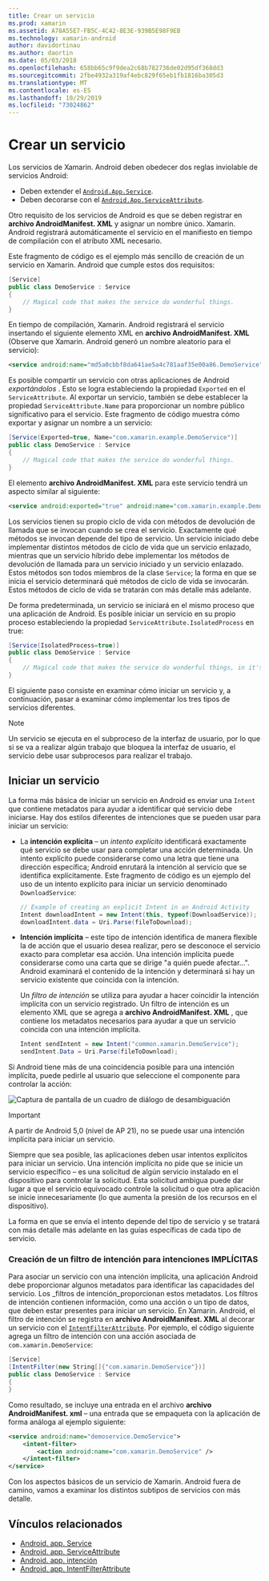 ```yaml
---
title: Crear un servicio
ms.prod: xamarin
ms.assetid: A78A55E7-FB5C-4C42-8E3E-939B5E98F9EB
ms.technology: xamarin-android
author: davidortinau
ms.author: daortin
ms.date: 05/03/2018
ms.openlocfilehash: 658bb65c9f9dea2c68b782736de02d95df368dd3
ms.sourcegitcommit: 2fbe4932a319af4ebc829f65eb1fb1816ba305d3
ms.translationtype: MT
ms.contentlocale: es-ES
ms.lasthandoff: 10/29/2019
ms.locfileid: "73024862"
---
```

# <a name="creating-a-service"></a>Crear un servicio

Los servicios de Xamarin. Android deben obedecer dos reglas inviolable de servicios Android:

- Deben extender el [`Android.App.Service`](xref:Android.App.Service).
- Deben decorarse con el [`Android.App.ServiceAttribute`](xref:Android.App.ServiceAttribute).

Otro requisito de los servicios de Android es que se deben registrar en **archivo AndroidManifest. XML** y asignar un nombre único. Xamarin. Android registrará automáticamente el servicio en el manifiesto en tiempo de compilación con el atributo XML necesario.

Este fragmento de código es el ejemplo más sencillo de creación de un servicio en Xamarin. Android que cumple estos dos requisitos:  

```csharp
[Service]
public class DemoService : Service
{
    // Magical code that makes the service do wonderful things.
}
```

En tiempo de compilación, Xamarin. Android registrará el servicio insertando el siguiente elemento XML en **archivo AndroidManifest. XML** (Observe que Xamarin. Android generó un nombre aleatorio para el servicio):

```xml
<service android:name="md5a0cbbf8da641ae5a4c781aaf35e00a86.DemoService" />
```

Es posible compartir un servicio con otras aplicaciones de Android _exportándolos_ . Esto se logra estableciendo la propiedad `Exported` en el `ServiceAttribute`. Al exportar un servicio, también se debe establecer la propiedad `ServiceAttribute.Name` para proporcionar un nombre público significativo para el servicio. Este fragmento de código muestra cómo exportar y asignar un nombre a un servicio:

```csharp
[Service(Exported=true, Name="com.xamarin.example.DemoService")]
public class DemoService : Service
{
    // Magical code that makes the service do wonderful things.
}
```

El elemento **archivo AndroidManifest. XML** para este servicio tendrá un aspecto similar al siguiente:

```xml
<service android:exported="true" android:name="com.xamarin.example.DemoService" />
```

Los servicios tienen su propio ciclo de vida con métodos de devolución de llamada que se invocan cuando se crea el servicio. Exactamente qué métodos se invocan depende del tipo de servicio. Un servicio iniciado debe implementar distintos métodos de ciclo de vida que un servicio enlazado, mientras que un servicio híbrido debe implementar los métodos de devolución de llamada para un servicio iniciado y un servicio enlazado. Estos métodos son todos miembros de la clase `Service`; la forma en que se inicia el servicio determinará qué métodos de ciclo de vida se invocarán. Estos métodos de ciclo de vida se tratarán con más detalle más adelante.

De forma predeterminada, un servicio se iniciará en el mismo proceso que una aplicación de Android. Es posible iniciar un servicio en su propio proceso estableciendo la propiedad `ServiceAttribute.IsolatedProcess` en true:

```csharp
[Service(IsolatedProcess=true)]
public class DemoService : Service
{
    // Magical code that makes the service do wonderful things, in it's own process!
}
```

El siguiente paso consiste en examinar cómo iniciar un servicio y, a continuación, pasar a examinar cómo implementar los tres tipos de servicios diferentes.

> [!NOTE]
> Un servicio se ejecuta en el subproceso de la interfaz de usuario, por lo que si se va a realizar algún trabajo que bloquea la interfaz de usuario, el servicio debe usar subprocesos para realizar el trabajo.

## <a name="starting-a-service"></a>Iniciar un servicio

La forma más básica de iniciar un servicio en Android es enviar una `Intent` que contiene metadatos para ayudar a identificar qué servicio debe iniciarse. Hay dos estilos diferentes de intenciones que se pueden usar para iniciar un servicio:

- La **intención explícita** &ndash; un _intento explícito_ identificará exactamente qué servicio se debe usar para completar una acción determinada. Un intento explícito puede considerarse como una letra que tiene una dirección específica; Android enrutará la intención al servicio que se identifica explícitamente. Este fragmento de código es un ejemplo del uso de un intento explícito para iniciar un servicio denominado `DownloadService`:

    ```csharp
    // Example of creating an explicit Intent in an Android Activity
    Intent downloadIntent = new Intent(this, typeof(DownloadService));
    downloadIntent.data = Uri.Parse(fileToDownload);
    ```

- **Intención implícita** &ndash; este tipo de intención identifica de manera flexible la de acción que el usuario desea realizar, pero se desconoce el servicio exacto para completar esa acción. Una intención implícita puede considerarse como una carta que se dirige "a quién puede afectar...".
    Android examinará el contenido de la intención y determinará si hay un servicio existente que coincida con la intención.

    Un _filtro de intención_ se utiliza para ayudar a hacer coincidir la intención implícita con un servicio registrado. Un filtro de intención es un elemento XML que se agrega a **archivo AndroidManifest. XML** , que contiene los metadatos necesarios para ayudar a que un servicio coincida con una intención implícita.

    ```csharp
    Intent sendIntent = new Intent("common.xamarin.DemoService");
    sendIntent.Data = Uri.Parse(fileToDownload);
    ```

Si Android tiene más de una coincidencia posible para una intención implícita, puede pedirle al usuario que seleccione el componente para controlar la acción:

![Captura de pantalla de un cuadro de diálogo de desambiguación](images/creating-a-service-01.png "Captura de pantalla de un cuadro de diálogo de desambiguación")

> [!IMPORTANT]
> A partir de Android 5,0 (nivel de AP 21), no se puede usar una intención implícita para iniciar un servicio.

Siempre que sea posible, las aplicaciones deben usar intentos explícitos para iniciar un servicio. Una intención implícita no pide que se inicie un servicio específico &ndash; es una solicitud de algún servicio instalado en el dispositivo para controlar la solicitud. Esta solicitud ambigua puede dar lugar a que el servicio equivocado controle la solicitud o que otra aplicación se inicie innecesariamente (lo que aumenta la presión de los recursos en el dispositivo).

La forma en que se envía el intento depende del tipo de servicio y se tratará con más detalle más adelante en las guías específicas de cada tipo de servicio.

### <a name="creating-an-intent-filter-for-implicit-intents"></a>Creación de un filtro de intención para intenciones IMPLÍCITAS

Para asociar un servicio con una intención implícita, una aplicación Android debe proporcionar algunos metadatos para identificar las capacidades del servicio. Los _filtros de intención_proporcionan estos metadatos. Los filtros de intención contienen información, como una acción o un tipo de datos, que deben estar presentes para iniciar un servicio. En Xamarin. Android, el filtro de intención se registra en **archivo AndroidManifest. XML** al decorar un servicio con el [`IntentFilterAttribute`](xref:Android.App.IntentFilterAttribute). Por ejemplo, el código siguiente agrega un filtro de intención con una acción asociada de `com.xamarin.DemoService`:

```csharp
[Service]
[IntentFilter(new String[]{"com.xamarin.DemoService"})]
public class DemoService : Service
{
}
```

Como resultado, se incluye una entrada en el archivo **archivo AndroidManifest. xml** &ndash; una entrada que se empaqueta con la aplicación de forma análoga al ejemplo siguiente:

```xml
<service android:name="demoservice.DemoService">
    <intent-filter>
        <action android:name="com.xamarin.DemoService" />
    </intent-filter>
</service>
```

Con los aspectos básicos de un servicio de Xamarin. Android fuera de camino, vamos a examinar los distintos subtipos de servicios con más detalle.

## <a name="related-links"></a>Vínculos relacionados

- [Android. app. Service](xref:Android.App.Service)
- [Android. app. ServiceAttribute](xref:Android.App.ServiceAttribute)
- [Android. app. intención](xref:Android.Content.Intent)
- [Android. app. IntentFilterAttribute](xref:Android.App.IntentFilterAttribute)
